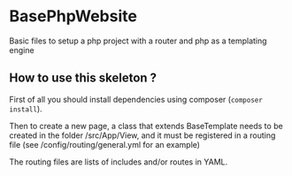 # BasePhpWebsite
Basic files to setup a php project with a router and php as a templating engine

## How to use this skeleton ?
First of all you should install dependencies using composer (``composer install``).

Then to create a new page, a class that extends BaseTemplate needs to be created in the folder /src/App/View, and it must be registered in a routing file (see /config/routing/general.yml for an example)

The routing files are lists of includes and/or routes in YAML.